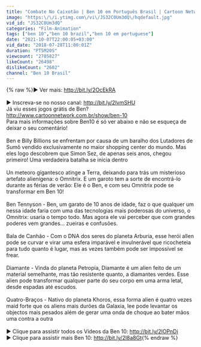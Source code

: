 ```yaml
---
title: "Combate No Caixotão | Ben 10 em Português Brasil | Cartoon Network"
image: "https:\/\/i.ytimg.com\/vi\/JS32C0Um3dQ\/hqdefault.jpg"
vid_id: "JS32C0Um3dQ"
categories: "Film-Animation"
tags: ["ben 10","ben 10 brazil","ben 10 em portuguese"]
date: "2021-10-07T22:00:05+03:00"
vid_date: "2018-07-28T11:00:01Z"
duration: "PT5M20S"
viewcount: "2705827"
likeCount: "26498"
dislikeCount: "2602"
channel: "Ben 10 Brasil"
---
```

{% raw %}► Ver mais: <a rel="nofollow" target="blank" href="http://bit.ly/2OcEkRA">http://bit.ly/2OcEkRA</a><br /><br />► Inscreva-se no nosso canal: <a rel="nofollow" target="blank" href="http://bit.ly/2lvmSHU">http://bit.ly/2lvmSHU</a><br />Já viu esses jogos grátis de Ben? <a rel="nofollow" target="blank" href="http://www.cartoonnetwork.com.br/show/ben-10">http://www.cartoonnetwork.com.br/show/ben-10</a><br />Para mais informações sobre Ben10 é só ver abaixo e não se esqueça de deixar o seu comentário!<br /><br />Ben e Billy Billions se enfrentam por causa de um baralho dos Lutadores de Sumô vendido exclusivamente no maior shopping center do mundo. Mas eles logo descobrem que Simon Sez, de apenas seis anos, chegou primeiro! Uma verdadeira batalha se inicia dentro<br /><br />Un meteoro gigantesco atinge a Terra, deixando para trás um misterioso artefato alienígena: o Omnitrix. E um garoto tem a sorte de encontrá-lo durante as férias de verão: Ele é o Ben, e com seu Omnitrix pode se transformar em Ben 10!<br /><br />Ben Tennyson - Ben, um garato de 10 anos de idade, faz o que qualquer um nessa idade faria com uma das tecnologias mais poderosas do universo, o Omnitrix: usaria o tempo todo. Mas agora ele vai perceber que com grandes poderes vem grandes... zueiras e confusões.<br /><br />Bala de Canhão - Com o DNA dos seres do planeta Arburia, esse herói allen pode se curvar e virar uma esfera imparável  e invulnerável que ricocheteia para tudo quanto é lugar, mas as vezes também pode ser impossível se frear.<br /><br />Diamante - Vinda do planeta Petropia, Diamante é um alien feito de um material semelhante, mas tão resistente quanto, a diamantes verdes. Esse alien pode transformar qualquer parte do seu corpo em uma arma letal, desde espadas até escudos.<br /><br />Quatro-Braços - Nativo do planeta Khoros, essa forma alien é quatro vezes maid forte que os aliens mais durões da Galaxia, lee pode levantar os objectos mais pesados além de gerar uma onda de choque ao bater mãos uma contra a outra <br /><br />► Clique para assistir todos os Vídeos da Ben 10: <a rel="nofollow" target="blank" href="http://bit.ly/2lOPnDi">http://bit.ly/2lOPnDi</a><br />► Clique para assistir mais Ben 10: <a rel="nofollow" target="blank" href="http://bit.ly/2l8a8Gt">http://bit.ly/2l8a8Gt</a>{% endraw %}
